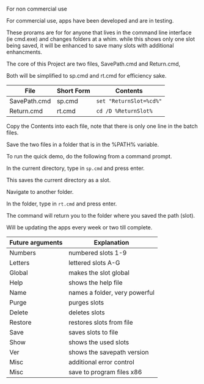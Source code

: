 For non commercial use

For commercial use, apps have been developed and are in testing.

These prorams are for for anyone that lives in the command line interface (ie cmd.exe) and
changes folders at a whim. while this shows only one slot being saved, it will be enhanced to
save many slots with additional enhancments.

The core of this Project are two files, SavePath.cmd and Return.cmd,

Both will be simplified to sp.cmd and rt.cmd for efficiency sake.

| File | Short Form | Contents |
| --- | --- | --- |
| SavePath.cmd | sp.cmd | `set "ReturnSlot=%cd%"` |
| Return.cmd | rt.cmd | `cd /D %ReturnSlot%` |

Copy the Contents into each file, note that there is only one line in the batch files.

Save the two files in a folder that is in the %PATH% variable.

To run the quick demo, do the following from a command prompt.

In the current directory, type in `sp.cmd` and press enter.

This saves the current directory as a slot.

Navigate to another folder.

In the folder, type in `rt.cmd` and press enter.

The command will return you to the folder where you saved the path (slot).

Will be updating the apps every week or two till complete.

| Future arguments | Explanation |
| --- | --- |
| Numbers | numbered slots 1-9 |
| Letters | lettered slots A-G |
| Global |  makes the slot global|
| Help | shows the help file |
| Name | names a folder, very powerful |
| Purge | purges slots |
| Delete | deletes slots |
| Restore | restores slots from file |
| Save | saves slots to file |
| Show | shows the used slots |
| Ver | shows the savepath version |
| Misc | additional error control |
| Misc | save to program files x86 |

